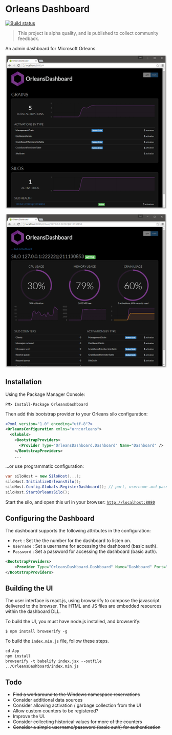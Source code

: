 # Orleans Dashboard

[![Build status](https://ci.appveyor.com/api/projects/status/ukphl1c0s9cuf4jl?svg=true)](https://ci.appveyor.com/project/richorama/orleansdashboard)

> This project is alpha quality, and is published to collect community feedback.

An admin dashboard for Microsoft Orleans.

![](screenshots/dashboard.png)

![](screenshots/silo.png)

## Installation

Using the Package Manager Console:

```
PM> Install-Package OrleansDashboard
```

Then add this bootstrap provider to your Orleans silo configuration:

```xml
<?xml version="1.0" encoding="utf-8"?>
<OrleansConfiguration xmlns="urn:orleans">
  <Globals>
    <BootstrapProviders>
      <Provider Type="OrleansDashboard.Dashboard" Name="Dashboard" />
    </BootstrapProviders>
    ...
```

...or use programmatic configuration:

```c#
var siloHost = new SiloHost(...);
siloHost.InitializeOrleansSilo();
siloHost.Config.Globals.RegisterDashboard(); // port, username and password can also be supplied
siloHost.StartOrleansSilo();
```

Start the silo, and open this url in your browser: [`http://localhost:8080`](http://localhost:8080)

## Configuring the Dashboard

The dashboard supports the following attributes in the configuration:

* `Port` : Set the the number for the dashboard to listen on.
* `Username` : Set a username for accessing the dashboard (basic auth).
* `Password` : Set a password for accessing the dashboard (basic auth).

```xml
<BootstrapProviders>
    <Provider Type="OrleansDashboard.Dashboard" Name="Dashboard" Port="1234" Username="my_username" Password="my_password" />
</BootstrapProviders>
```

## Building the UI

The user interface is react.js, using browserify to compose the javascript delivered to the browser.
The HTML and JS files are embedded resources within the dashboard DLL.

To build the UI, you must have node.js installed, and browserify:

```
$ npm install browserify -g
```

To build the `index.min.js` file, follow these steps.

```
cd App
npm install
browserify -t babelify index.jsx --outfile ../OrleansDashboard/index.min.js
```

## Todo

* ~~Find a workaround to the Windows namespace reservations~~
* Consider additional data sources
* Consider allowing activation / garbage collection from the UI
* Allow custom counters to be registered?
* Improve the UI.
* ~~Consider collecting historical values for more of the counters~~
* ~~Consider a simple username/password (basic auth) for authentication~~
